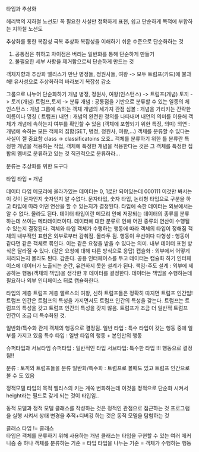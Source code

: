 
타입과 추상화

헤리백의 지하철 노선도!
꼭 필요한 사실만 정확하게 표현, 쉽고 단순하게 목적에 부합하는 지하철 노선도

추상화를 통한 복잡성 극복
추상화
복잡성을 이해하기 쉬운 수준으로 단순화하는 것

1. 공통점은 취하고 차이점은 버리는 일반화를 통해 단순하게 만들기
2. 불필요한 세부 사항을 제거함으로써 단순하게 만드는 것

객체지향과 추상화
앨리스가 만난 병정들, 정원사들, 여왕 -> 모두 트럼프(카드)에 불과해!
유사성으로 추상화하여 바라보기
복잡성 감소

그룹으로 나누어 단순화하기
개념
병정, 정원사, 여왕(인스턴스) -> 트럼프(개념) 
토끼 -> 토끼(개념)
트럼프,토끼 -> 분류
개념 : 공통점을 기반으로 분류할 수 있는 일종의 체
인스턴스 : 개념 그룹에 속하는 객체
개념의 세가지 관점
심볼 : 개념을 가리키는 간략한 이름이나 명칭 ( 트럼프)
내연 : 개념의 완전한 정의를 나타내며 내연의 의미를 이용해 객체가 개념에 속하는지 여부를 확인할 수 있음 (객체에 포함되기 위한 특징, 의미)
외연 : 개념에 속하는 모든 객체의 집합(SET, 병정, 정원사, 여왕,...)
객체를 분류할 수 있다는 사실이 젤 중요함
class -> classificatoins 오호..
객체를 분류하기 위한 틀
분류란 특정한 개념을 적용하는 작업, 객체에 특정한 개념을 적용한다는 것은 그 객체를 특정한 집합의 멤버로 분류하고 있는 것
직관적으로 분류하라...

분류는 추상화를 위한 도구다

타입
타입 = 개념

데이터 타입
메모리에 올라가있는 데이터는 0, 1로만 되어있는데 000111 이것만 봐서는 이 것이 문자인지 숫자인지 알 수없다.
문자타입, 숫자 타입, 논리형 타입으로 구분을 하고 타입에 따라 어떤 연산을 할 수 있는지가 결정된다.
타입에 속한 데이터는 외보에서는 알 수 없다. 몰라도 된다.
데이터 타입이란 메모리 안에 저장되는 데이터의 종류를 분류하는데 쓰이는 메타데이터이다.
데이터에 대한 분류로 인해 어떤 종류의 연산이 수행될 수 있는지 결정된다.
객체와 타입
객체가 수행하는 행동에 따라 객체의 타입이 정해짐
객체의 내부적인 표현은 외부로부터 감춰짐. 몰라두 됨.
행동이 우선이다
다형성 : 행동이 같다면 같은 객체로 묶인다. 이는 같은 요청을 받을 수 있다는 의미. 내부 데이터 표현 방식은 달라질 수 있다. (같은 요청에 대해 다른 방식으로 응답)
캡슐화 : 외부에서 어떻게 처리되는지 몰라도 된다. 감춘다.
공용 인터페이스를 두고 데이터는 캡슐화 하기
인터페이스에 데이터가 노출되는 순간, 유연하지 못한 설계가 된다.
책임-주도 설계 : 외부에 제공하는 행동(객체의 책임)을 생각한 후 데이터를 결정한다. 데이터는 책임을 수행하는데 필요하나 외부 인터페이스 뒤로 캡슐화한다.

타입의 계층
트럼프 계층
앨르스의 여왕, 신하 트럼프들은 정확히 따지면 트럼프 인간임!
트럼프 인간은 트럼프의 특성을 가지면서도 트럼프 인간의 특성을 갖는다.
트럼프는 트럼프의 특성을 갖고 트럼프 인간의 특성을 갖지 않음.
트럼프가 조금 더 일반적
트럼프 인간이 조금 더 특수화된 것.

일반화/특수화 관계
객체의 행동으로 결정됨.
일반 타입 : 특수 타입이 갖는 행동 중에 일부를 가지고 있음
특수 타입 : 일반 타입의 행동 + 본인만의 행동

슈퍼타입과 서브타임
슈퍼타입 : 일반적인 타입
서브타입: 특수한 타입
!!! 행동으로 결정됨!!

분류 : 토끼와 트럼프들을 분류
일반화/특수화 : 트럼프로 볼때도 있고 트럼프 인간으로 볼 수 도 있음

정적모델
타입의 목적
앨리스의 키는 계쏙 변화하는데 이것을 정적으로 단순화 시켜서 height라는 필드로 갖게 되는 것이 타입임..

동적 모델과 정적 모델
클래스를 작성하는 것은 정적인 관점으로 접근하는 것
프로그램을 실행 시켜서 상태 변경을 추적+디버깅 하는 것은 동적 모델을 탐험하는 것

클래스
타입 != 클래스  
타입은 객체를 분류하기 위해 사용하는 개념
클래스는 타입을 구현할 수 있는 여러 메커니즘 중 하나
객체를 분류하는 기준 = 타입
타입을 나누는 기준 = 객체가 수행하는 행동
